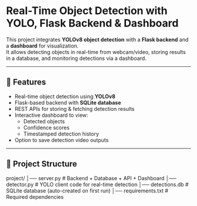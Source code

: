 # Real-Time Object Detection with YOLO, Flask Backend & Dashboard  

This project integrates **YOLOv8 object detection** with a **Flask backend** and a **dashboard** for visualization.  
It allows detecting objects in real-time from webcam/video, storing results in a database, and monitoring detections via a dashboard.  

---

## 🚀 Features
- Real-time object detection using **YOLOv8**  
- Flask-based backend with **SQLite database**  
- REST APIs for storing & fetching detection results  
- Interactive dashboard to view:  
  - Detected objects  
  - Confidence scores  
  - Timestamped detection history  
- Option to save detection video outputs  

---

## 📂 Project Structure
project/
│── server.py # Backend + Database + API + Dashboard
│── detector.py # YOLO client code for real-time detection
│── detections.db # SQLite database (auto-created on first run)
│── requirements.txt # Required dependencies
